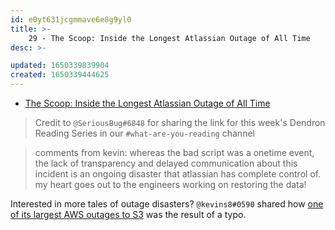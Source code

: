 ```yaml
---
id: e0yt631jcgmmave6e8g9yl0
title: >-
    29 - The Scoop: Inside the Longest Atlassian Outage of All Time
desc: >-

updated: 1650339839904
created: 1650339444625
---
```



- [The Scoop: Inside the Longest Atlassian Outage of All Time](https://newsletter.pragmaticengineer.com/p/scoop-atlassian?s=r)

> Credit to `@SeriousBug#6848` for sharing the link for this week's Dendron Reading Series in our `#what-are-you-reading` channel

> comments from kevin: whereas the bad script was a onetime event,  the lack of transparency and delayed communication about this incident is an ongoing disaster that atlassian has complete control of. my heart goes out to the engineers working on restoring the data!

Interested in more tales of outage disasters? `@kevins8#0590` shared how [one of its largest AWS outages to S3](https://aws.amazon.com/message/41926/) was the result of a typo.